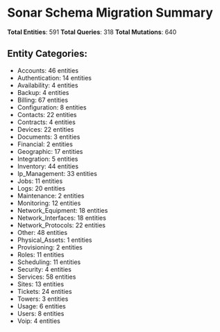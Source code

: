 # Sonar Schema Migration Summary

**Total Entities**: 591
**Total Queries**: 318
**Total Mutations**: 640

## Entity Categories:
- Accounts: 46 entities
- Authentication: 14 entities
- Availability: 4 entities
- Backup: 4 entities
- Billing: 67 entities
- Configuration: 8 entities
- Contacts: 22 entities
- Contracts: 4 entities
- Devices: 22 entities
- Documents: 3 entities
- Financial: 2 entities
- Geographic: 17 entities
- Integration: 5 entities
- Inventory: 44 entities
- Ip_Management: 33 entities
- Jobs: 11 entities
- Logs: 20 entities
- Maintenance: 2 entities
- Monitoring: 12 entities
- Network_Equipment: 18 entities
- Network_Interfaces: 18 entities
- Network_Protocols: 22 entities
- Other: 48 entities
- Physical_Assets: 1 entities
- Provisioning: 2 entities
- Roles: 11 entities
- Scheduling: 11 entities
- Security: 4 entities
- Services: 58 entities
- Sites: 13 entities
- Tickets: 24 entities
- Towers: 3 entities
- Usage: 6 entities
- Users: 8 entities
- Voip: 4 entities
